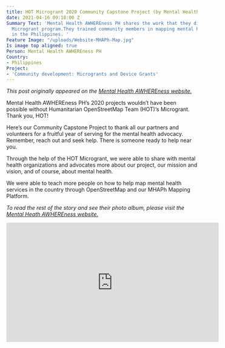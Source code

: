 ```yaml
---
title: HOT Microgrant 2020 Community Capstone Project (by Mental Health AWHEREness)
date: 2021-04-16 09:18:00 Z
Summary Text: 'Mental Health AWHEREness PH shares the work that they did through HOT''s
  Microgrant program.They trained community members in mapping mental health services
  in the Philippines. '
Feature Image: "/uploads/Website-MHAPh-Map.jpg"
Is image top aligned: true
Person: Mental Health AWHEREness PH
Country:
- Philippines
Project:
- 'Community development: Microgrants and Device Grants'
---
```


*This post originally appeared on the [Mental Health AWHEREness website.](https://mentalhealthawhereness.com/)*

Mental Health AWHEREness PH’s 2020 projects wouldn’t have been possible without Humanitarian OpenStreetMap Team (HOT)‘s Microgrant. Thank you, HOT!

Here’s our Community Capstone Project to thank all our partners and volunteers for a fruitful year of serving for the mental health advocacy. Remember, reach out and seek help. There is someone ready to help near you.

Through the help of the HOT Microgrant, we were able to share with mental health organizations and advocates more about our project, our mission and vision, and of course, about mental health.

We were able to teach more people on how to help map mental health services in the country through OpenStreetMap and our MHAPh Mapping Platform.


*To read the rest of the story and see their photo album, please visit the [Mental Heath AWHEREness website.](https://mentalhealthawhereness.com/2021/04/09/hot-microgrant-2020-community-capstone-project/)*


<iframe width="560" height="315" src="https://www.youtube.com/embed/v5MF0VzJiwA" title="YouTube video player" frameborder="0" allow="accelerometer; autoplay; clipboard-write; encrypted-media; gyroscope; picture-in-picture" allowfullscreen></iframe>